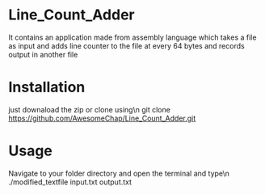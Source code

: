 # Line_Count_Adder
It contains an application made from assembly language which takes a file as input and adds line counter to the file at every 64 bytes and records output in another file

# Installation
just downaload the zip or clone using\n
git clone https://github.com/AwesomeChap/Line_Count_Adder.git

# Usage
Navigate to your folder directory and open the terminal and type\n
./modified_textfile input.txt output.txt


